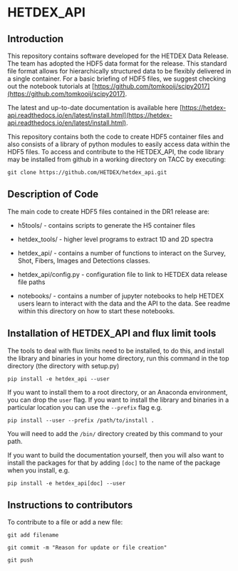 # HETDEX_API

## Introduction 

This repository contains software developed for the HETDEX Data Release. The team has adopted the HDF5 data format for the release. This standard file format allows for hierarchically structured data to be flexibly delivered in a single container. For a basic briefing of HDF5 files, we suggest checking out the notebook tutorials at [https://github.com/tomkooij/scipy2017](https://github.com/tomkooij/scipy2017).  

The latest and up-to-date documentation is available here [https://hetdex-api.readthedocs.io/en/latest/install.html](https://hetdex-api.readthedocs.io/en/latest/install.html).

This repository contains both the code to create HDF5 container files and also consists of a library of python modules to easily access data within the HDF5 files. To access and contribute to the HETDEX_API, the code library may be installed from github in a working directory on TACC by executing:

```
git clone https://github.com/HETDEX/hetdex_api.git
```

## Description of Code

The main code to create HDF5 files contained in the DR1 release are:

* h5tools/ - contains scripts to generate the H5 container files

* hetdex_tools/ - higher level programs to extract 1D and 2D spectra 

* hetdex_api/ - contains a number of functions to interact on the Survey, Shot, Fibers, Images and Detections classes. 

* hetdex_api/config.py - configuration file to link to HETDEX data release file paths

* notebooks/ - contains a number of jupyter notebooks to help HETDEX users learn to interact with the data and the API to the data. See readme within this directory on how to start these notebooks.

## Installation of HETDEX_API and flux limit tools

The tools to deal with flux limits need to be installed, to do this, and install the library and binaries in your
home directory, run this command in the top directory (the directory with setup.py)

```
pip install -e hetdex_api --user

```

If you want to install them to a root directory, or an Anaconda environment, you can drop the ``user`` flag. If you want to install the library and binaries in a particular location you can use the ``--prefix`` flag e.g.

```
pip install --user --prefix /path/to/install .
```

You will need to add the ``/bin/`` directory created by this command to your path.

If you want to build the documentation yourself, then you will also want to install the packages
for that by adding ``[doc]`` to the name of the package when you install, e.g.

```
pip install -e hetdex_api[doc] --user
``` 

## Instructions to contributors

To contribute to a file or add a new file:

```
git add filename

git commit -m "Reason for update or file creation"

git push
```

